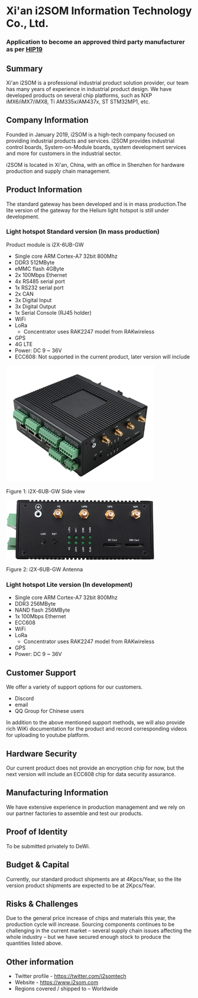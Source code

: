 # Xi'an i2SOM Information Technology Co., Ltd.
### Application to become an approved third party manufacturer as per [HIP19](https://github.com/helium/HIP/blob/master/0019-third-party-manufacturers.md)

## Summary

Xi'an i2SOM is a professional industrial product solution provider, our team has many years of experience in industrial product design. We have developed products on several chip platforms, such as NXP iMX6/iMX7/iMX8, Ti AM335x/AM437x, ST STM32MP1, etc.

## Company Information

Founded in January 2019, i2SOM is a high-tech company focused on providing industrial products and services. i2SOM provides industrial control boards, System-on-Module boards, system development services and more for customers in the industrial sector.

i2SOM is located in Xi'an, China, with an office in Shenzhen for hardware production and supply chain management.

## Product Information

The standard gateway has been developed and is in mass production.The lite version of the gateway for the Helium light hotspot is still under development.

### Light hotspot Standard version (In mass production)

Product module is i2X-6UB-GW

* Single core ARM Cortex-A7 32bit 800Mhz
* DDR3 512MByte
* eMMC flash 4GByte
* 2x 100Mbps Ethernet
* 4x RS485 serial port
* 1x RS232 serial port
* 2x CAN
* 3x Digital Input
* 3x Digital Output
* 1x Serial Console (RJ45 holder)
* WiFi
* LoRa
    * Concentrator uses RAK2247 model from RAKwireless
* GPS
* 4G LTE
* Power: DC 9 ~ 36V
* ECC608: Not supported in the current product, later version will include

<img src="i2som/i2x-6ub-gw-side1.png" alt="i2X-6UB-GW" width=400 />

Figure 1: i2X-6UB-GW  Side view

<img src="i2som/i2x-6ub-gw-side2.png" alt="i2X-6UB-GW" width=400 />

Figure 2: i2X-6UB-GW  Antenna


### Light hotspot Lite version (In development)

* Single core ARM Cortex-A7 32bit 800Mhz
* DDR3 256MByte
* NAND flash 256MByte
* 1x 100Mbps Ethernet
* ECC608
* WiFi
* LoRa
    * Concentrator uses RAK2247 model from RAKwireless
* GPS
* Power: DC 9 ~ 36V

## Customer Support

We offer a variety of support options for our customers.

* Discord
* email
* QQ Group for Chinese users

In addition to the above mentioned support methods, we will also provide rich WiKi documentation for the product and record corresponding videos for uploading to youtube platform.

## Hardware Security

Our current product does not provide an encryption chip for now, but the next version will include an ECC608 chip for data security assurance.

## Manufacturing Information

We have extensive experience in production management and we rely on our partner factories to assemble and test our products.

## Proof of Identity

To be submitted privately to DeWi.

## Budget & Capital

Currently, our standard product shipments are at 4Kpcs/Year, so the lite version product shipments are expected to be at 2Kpcs/Year.

## Risks & Challenges

Due to the general price increase of chips and materials this year, the production cycle will increase.
Sourcing components continues to be challenging in the current market – several supply chain issues affecting the whole industry – but we have secured enough stock to produce the quantities listed above.

## Other information

* Twitter profile - https://twitter.com/i2somtech
* Website - https://www.i2som.com
* Regions covered / shipped to – Worldwide
